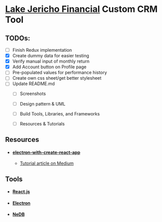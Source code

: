 # [Lake Jericho Financial](http://lakejericho.com/ "Lake Jericho Homepage") Custom CRM Tool

## TODOs:
- [ ] Finish Redux implementation
- [x] Create dummy data for easier testing
- [x] Verify manual input of monthly return
- [x] Add Account button on Profile page
- [ ] Pre-populated values for performance history
- [ ] Create own css sheet/get better stylesheet
- [ ] Update README.md
  - [ ] Screenshots
  - [ ] Design pattern & UML
  - [ ] Build Tools, Libraries, and Frameworks
  - [ ] Resources & Tutorials


## Resources
- #### [electron-with-create-react-app](https://github.com/csepulv/electron-with-create-react-app "Github Repository")
  - [Tutorial article on Medium](https://medium.freecodecamp.com/building-an-electron-application-with-create-react-app-97945861647c#.ze6c9qin1 "Medium Tutorial")


## Tools
- #### [React.js](https://github.com/facebook/react)
- #### [Electron](https://github.com/electron/electron)
- #### [NeDB](https://github.com/louischatriot/nedb)
